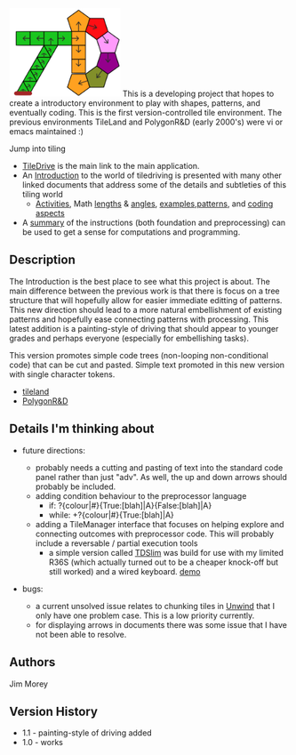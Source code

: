 <img src="tdimage.png" width="200" alt="td"/>
This is a developing project that hopes to create a introductory environment to play with shapes, patterns, and eventually coding. This is the first version-controlled tile environment. The previous environments 
TileLand and PolygonR&D (early 2000's) were vi or emacs maintained :)

Jump into tiling
* [TileDrive](./TileDrive.html) is the main link to the main application.
* An [Introduction](./TDIntro.html) to the world of tiledriving is presented with many other linked documents that address some of the details and subtleties of this tiling world
    *  [Activities](./TDActivities.html), Math [lengths](./TDLengths.html) & [angles](./TDAngles.html), [examples](./TDExamples.html),[patterns](./TDpatterns.html), and [coding aspects](./TileDriveCoding.html)
* A [summary](./TileDriveCoding.html#summary) of the instructions (both foundation and preprocessing) can be used to get a sense for computations and programming.

## Description
The Introduction is the best place to see what this project is about. 
The main difference between the previous work is that there is focus on a tree structure that will hopefully allow for easier immediate editting of patterns.  This new direction should lead to a more natural embellishment of existing patterns and hopefully ease connecting patterns with processing. This latest addition is a painting-style of driving that should appear to younger grades and perhaps everyone (especially for embellishing tasks).

This version promotes simple code trees (non-looping non-conditional code) that can be cut and pasted. Simple text promoted in this new version with single character tokens. 
* [tileland](https://jimmorey.com/tl/tileland.html)
* [PolygonR&D](https://jimmorey.com/legacy/legacy.html)

## Details I'm thinking about

* future directions:
    * probably needs a cutting and pasting of text into the standard code panel rather than just "adv".  As well, the up and down arrows should probably be included. 
    * adding condition behaviour to the preprocessor language
        * if: ?{colour\|#}{True:[blah]\|A}{False:[blah]\|A}
        * while: +?{colour\|#}{True:[blah]\|A}
    * adding a TileManager interface that focuses on helping explore and connecting outcomes with preprocessor code. This will probably include a reversable / partial execution tools
        * a simple version called [TDSlim](./TDSlim.html) was build for use with my limited R36S (which actually turned out to be a cheaper knock-off but still worked) and a wired keyboard. [demo](https://www.youtube.com/watch?v=Y2YO72a_l3g)

* bugs:
    * a current unsolved issue relates to chunking tiles in [Unwind](./Unwind.html) that I only have one problem case.  This is a low priority currently.
    * for displaying arrows in documents there was some issue that I have not been able to resolve.

## Authors
Jim Morey 

## Version History
* 1.1 - painting-style of driving added
* 1.0 - works